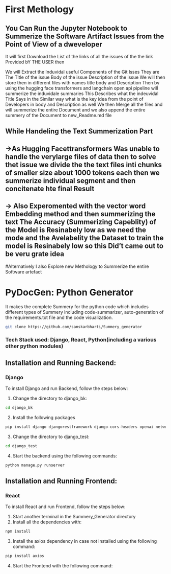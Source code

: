 # First  Methology
## You Can Run the Jupyter Notebook to Summerize the Software Artifact Issues from the Point of View of a dweveloper
 It will first Download the List of the links of all the issues of the the link Provided bY THE USER 
 then 
 
We will Extract the Induvidal useful Components of the Git Isses 
They are The Title of the issue
Body of the issue 
Description of the issue
We will then store then in different files with names title body and Description
Then by using the hugging face transformers and langchain open api pipeline will summerize the induvidale summaries 
This Describes what the indeuvidal Title Says in the Similar way what is the key idea from the point of Developers in body and Description as well
We then Merge all the files and will summerize the entire Document and we also append the entire summery of the Document to new_Readme.md file


## While Handeling the Text Summerization Part

## ->As Hugging Facettransformers Was unable to handle the verylarge files of data then to solve thet issue we divide the the text files inti chunks of smaller size about 1000 tokens each then we summerize individual segment and then concitenate hte final Result

## -> Also Experomented with the vector word Embedding method and then summerizing the text The Accuracy (Summerizing Capeblity) of the Model is Resinabely low as we need the mode and the Avelabelity the Dataset to train the  model is Resinabely low so this Did’t came out to be veru grate idea












#Alternatively I also Explore new Methology to Summerize the entire Software artefact
# PyDocGen: Python  Generator
It makes the complete Summery for the python code which includes different types of Summery including code-summarizer, auto-generation of the requirements.txt file and the code visualization. 

``` bash
git clone https://github.com/sanskarbharti/Summery_generator
```

### Tech Stack used: Django, React, Python(including a various other python modules)

## Installation and Running Backend: 
### Django
To install Django and run Backend, follow the steps below:
1. Change the directory to django_bk:
``` bash
cd django_bk
```

2. Install the following packages
``` bash
pip install django djangorestframework django-cors-headers openai networkx pipreqs pygithub pylint
```
3. Change the directory to django_test:
``` bash
cd django_test
```
4. Start the backend using the following commands:
``` bash
python manage.py runserver
```


## Installation and Running Frontend:
### React
To install React and run Frontend, follow the steps below:
1. Start another terminal in the Summery_Generator directory
2. Install all the dependencies with:
``` bash
npm install
```
3. Install the axios dependency in case not installed using the following command:
``` bash
pip install axios
```
4. Start the Frontend with the following command:
``` bash
